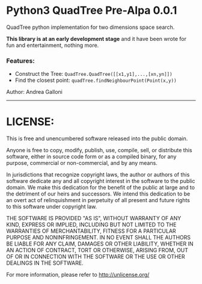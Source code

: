 # Python3 QuadTree Pre-Alpa 0.0.1

QuadTree python implementation for two dimensions space search.

**This library is at an early development stage** and it have been wrote for fun and entertainment, nothing more.

### Features:
- Construct the Tree: `QuadTree.QuadTree([[x1,y1],...,[xn,yn]])`
- Find the closest point: `quadTree.findNeighbourPoint(Point(x,y))`


Author: Andrea Galloni

___
# LICENSE:

This is free and unencumbered software released into the public domain.

Anyone is free to copy, modify, publish, use, compile, sell, or
distribute this software, either in source code form or as a compiled
binary, for any purpose, commercial or non-commercial, and by any
means.

In jurisdictions that recognize copyright laws, the author or authors
of this software dedicate any and all copyright interest in the
software to the public domain. We make this dedication for the benefit
of the public at large and to the detriment of our heirs and
successors. We intend this dedication to be an overt act of
relinquishment in perpetuity of all present and future rights to this
software under copyright law.

THE SOFTWARE IS PROVIDED "AS IS", WITHOUT WARRANTY OF ANY KIND,
EXPRESS OR IMPLIED, INCLUDING BUT NOT LIMITED TO THE WARRANTIES OF
MERCHANTABILITY, FITNESS FOR A PARTICULAR PURPOSE AND NONINFRINGEMENT.
IN NO EVENT SHALL THE AUTHORS BE LIABLE FOR ANY CLAIM, DAMAGES OR
OTHER LIABILITY, WHETHER IN AN ACTION OF CONTRACT, TORT OR OTHERWISE,
ARISING FROM, OUT OF OR IN CONNECTION WITH THE SOFTWARE OR THE USE OR
OTHER DEALINGS IN THE SOFTWARE.

For more information, please refer to <http://unlicense.org/>
